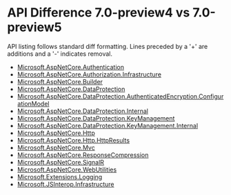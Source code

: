 # API Difference 7.0-preview4 vs 7.0-preview5

API listing follows standard diff formatting.
Lines preceded by a '+' are additions and a '-' indicates removal.

* [Microsoft.AspNetCore.Authentication](7.0-preview5_Microsoft.AspNetCore.Authentication.md)
* [Microsoft.AspNetCore.Authorization.Infrastructure](7.0-preview5_Microsoft.AspNetCore.Authorization.Infrastructure.md)
* [Microsoft.AspNetCore.Builder](7.0-preview5_Microsoft.AspNetCore.Builder.md)
* [Microsoft.AspNetCore.DataProtection](7.0-preview5_Microsoft.AspNetCore.DataProtection.md)
* [Microsoft.AspNetCore.DataProtection.AuthenticatedEncryption.ConfigurationModel](7.0-preview5_Microsoft.AspNetCore.DataProtection.AuthenticatedEncryption.ConfigurationModel.md)
* [Microsoft.AspNetCore.DataProtection.Internal](7.0-preview5_Microsoft.AspNetCore.DataProtection.Internal.md)
* [Microsoft.AspNetCore.DataProtection.KeyManagement](7.0-preview5_Microsoft.AspNetCore.DataProtection.KeyManagement.md)
* [Microsoft.AspNetCore.DataProtection.KeyManagement.Internal](7.0-preview5_Microsoft.AspNetCore.DataProtection.KeyManagement.Internal.md)
* [Microsoft.AspNetCore.Http](7.0-preview5_Microsoft.AspNetCore.Http.md)
* [Microsoft.AspNetCore.Http.HttpResults](7.0-preview5_Microsoft.AspNetCore.Http.HttpResults.md)
* [Microsoft.AspNetCore.Mvc](7.0-preview5_Microsoft.AspNetCore.Mvc.md)
* [Microsoft.AspNetCore.ResponseCompression](7.0-preview5_Microsoft.AspNetCore.ResponseCompression.md)
* [Microsoft.AspNetCore.SignalR](7.0-preview5_Microsoft.AspNetCore.SignalR.md)
* [Microsoft.AspNetCore.WebUtilities](7.0-preview5_Microsoft.AspNetCore.WebUtilities.md)
* [Microsoft.Extensions.Logging](7.0-preview5_Microsoft.Extensions.Logging.md)
* [Microsoft.JSInterop.Infrastructure](7.0-preview5_Microsoft.JSInterop.Infrastructure.md)
